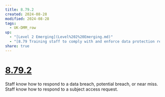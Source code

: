 ```yaml
---
title: 8.79.2
created: 2024-08-28
modified: 2024-08-28
tags:
  - UK-DMM_row
up:
  - "[Level 2 Emerging](Level%202%20Emerging.md)"
  - "[8.79 Training staff to comply with and enforce data protection regulations](8.79%20Training%20staff%20to%20comply%20with%20and%20enforce%20data%20protection%20regulations.md)"
share: true
---
```

# [8.79.2](8.79.2.md)

Staff know how to respond to a data breach, potential breach, or near miss. Staff know how to respond to a subject access request.
